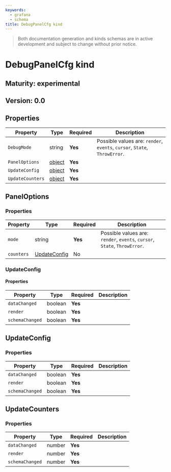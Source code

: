 ```yaml
---
keywords:
  - grafana
  - schema
title: DebugPanelCfg kind
---
```

> Both documentation generation and kinds schemas are in active development and subject to change without prior notice.

# DebugPanelCfg kind

## Maturity: experimental
## Version: 0.0

## Properties

| Property         | Type                      | Required | Description                                                               |
|------------------|---------------------------|----------|---------------------------------------------------------------------------|
| `DebugMode`      | string                    | **Yes**  | Possible values are: `render`, `events`, `cursor`, `State`, `ThrowError`. |
| `PanelOptions`   | [object](#paneloptions)   | **Yes**  |                                                                           |
| `UpdateConfig`   | [object](#updateconfig)   | **Yes**  |                                                                           |
| `UpdateCounters` | [object](#updatecounters) | **Yes**  |                                                                           |

## PanelOptions

### Properties

| Property   | Type                          | Required | Description                                                               |
|------------|-------------------------------|----------|---------------------------------------------------------------------------|
| `mode`     | string                        | **Yes**  | Possible values are: `render`, `events`, `cursor`, `State`, `ThrowError`. |
| `counters` | [UpdateConfig](#updateconfig) | No       |                                                                           |

### UpdateConfig

#### Properties

| Property        | Type    | Required | Description |
|-----------------|---------|----------|-------------|
| `dataChanged`   | boolean | **Yes**  |             |
| `render`        | boolean | **Yes**  |             |
| `schemaChanged` | boolean | **Yes**  |             |

## UpdateConfig

### Properties

| Property        | Type    | Required | Description |
|-----------------|---------|----------|-------------|
| `dataChanged`   | boolean | **Yes**  |             |
| `render`        | boolean | **Yes**  |             |
| `schemaChanged` | boolean | **Yes**  |             |

## UpdateCounters

### Properties

| Property        | Type   | Required | Description |
|-----------------|--------|----------|-------------|
| `dataChanged`   | number | **Yes**  |             |
| `render`        | number | **Yes**  |             |
| `schemaChanged` | number | **Yes**  |             |


